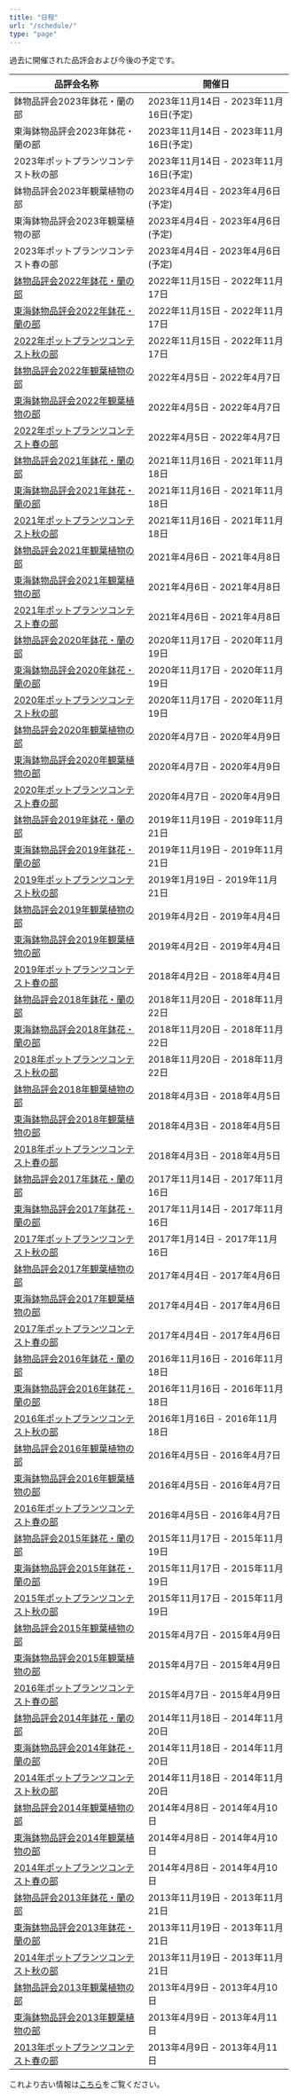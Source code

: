 ```yaml
---
title: "日程"
url: "/schedule/"
type: "page"
---
```

過去に開催された品評会および今後の予定です。

| 品評会名称 | 開催日 |
|------------|----------|
鉢物品評会2023年鉢花・蘭の部 | 2023年11月14日 - 2023年11月16日(予定)|
東海鉢物品評会2023年鉢花・蘭の部 | 2023年11月14日 - 2023年11月16日(予定) |
2023年ポットプランツコンテスト秋の部 | 2023年11月14日 - 2023年11月16日(予定) |
鉢物品評会2023年観葉植物の部 | 2023年4月4日 - 2023年4月6日(予定) |
東海鉢物品評会2023年観葉植物の部 | 2023年4月4日 - 2023年4月6日(予定) |
2023年ポットプランツコンテスト春の部 | 2023年4月4日 - 2023年4月6日(予定) |
| <a href='{{< relref "contest/241.md" >}}' class='nav_item'>鉢物品評会2022年鉢花・蘭の部</a> | 2022年11月15日 - 2022年11月17日|
| <a href='{{< relref "contest/240.md" >}}' class='nav_item'>東海鉢物品評会2022年鉢花・蘭の部</a> | 2022年11月15日 - 2022年11月17日|
| <a href='{{< relref "contest/239.md" >}}' class='nav_item'>2022年ポットプランツコンテスト秋の部</a> | 2022年11月15日 - 2022年11月17日|
| <a href='{{< relref "contest/238.md" >}}' class='nav_item'>鉢物品評会2022年観葉植物の部</a> | 2022年4月5日 - 2022年4月7日|
| <a href='{{< relref "contest/237.md" >}}' class='nav_item'>東海鉢物品評会2022年観葉植物の部</a> | 2022年4月5日 - 2022年4月7日|
| <a href='{{< relref "contest/236.md" >}}' class='nav_item'>2022年ポットプランツコンテスト春の部</a> | 2022年4月5日 - 2022年4月7日|
| <a href='{{< relref "contest/235.md" >}}' class='nav_item'>鉢物品評会2021年鉢花・蘭の部</a> | 2021年11月16日 - 2021年11月18日|
| <a href='{{< relref "contest/234.md" >}}' class='nav_item'>東海鉢物品評会2021年鉢花・蘭の部</a> | 2021年11月16日 - 2021年11月18日 |
| <a href='{{< relref "contest/233.md" >}}' class='nav_item'>2021年ポットプランツコンテスト秋の部</a> | 2021年11月16日 - 2021年11月18日 |
| <a href='{{< relref "contest/232.md" >}}' class='nav_item'>鉢物品評会2021年観葉植物の部</a> | 2021年4月6日 - 2021年4月8日 |
| <a href='{{< relref "contest/231.md" >}}' class='nav_item'>東海鉢物品評会2021年観葉植物の部</a> | 2021年4月6日 - 2021年4月8日 |
| <a href='{{< relref "contest/230.md" >}}' class='nav_item'>2021年ポットプランツコンテスト春の部</a> | 2021年4月6日 - 2021年4月8日 |
| <a href='{{< relref "contest/229.md" >}}' class='nav_item'>鉢物品評会2020年鉢花・蘭の部</a> | 2020年11月17日 - 2020年11月19日 |
| <a href='{{< relref "contest/228.md" >}}' class='nav_item'>東海鉢物品評会2020年鉢花・蘭の部</a> | 2020年11月17日 - 2020年11月19日 |
| <a href='{{< relref "contest/227.md" >}}' class='nav_item'>2020年ポットプランツコンテスト秋の部</a> | 2020年11月17日 - 2020年11月19日 |
| <a href='{{< relref "contest/226.md" >}}' class='nav_item'>鉢物品評会2020年観葉植物の部</a> | 2020年4月7日 - 2020年4月9日 |
| <a href='{{< relref "contest/225.md" >}}' class='nav_item'>東海鉢物品評会2020年観葉植物の部</a> | 2020年4月7日 - 2020年4月9日 |
| <a href='{{< relref "contest/224.md" >}}' class="nav_item">2020年ポットプランツコンテスト春の部</a> | 2020年4月7日 - 2020年4月9日 |
| <a href='{{< relref "contest/223.md" >}}' class='nav_item'>鉢物品評会2019年鉢花・蘭の部</a> | 2019年11月19日 - 2019年11月21日 |
| <a href='{{< relref "contest/222.md" >}}' class='nav_item'>東海鉢物品評会2019年鉢花・蘭の部</a> | 2019年11月19日 - 2019年11月21日 |
| <a href='{{< relref "contest/221.md" >}}' class="nav_item">2019年ポットプランツコンテスト秋の部</a> | 2019年1月19日 - 2019年11月21日 |
| <a href='{{< relref "contest/220.md" >}}' class='nav_item'>鉢物品評会2019年観葉植物の部</a> | 2019年4月2日 - 2019年4月4日 |
| <a href='{{< relref "contest/219.md" >}}' class='nav_item'>東海鉢物品評会2019年観葉植物の部</a> | 2019年4月2日 - 2019年4月4日 |
| <a href='{{< relref "contest/218.md" >}}' class="nav_item">2019年ポットプランツコンテスト春の部</a> | 2018年4月2日 - 2018年4月4日 |
| <a href='{{< relref "contest/217.md" >}}' class='nav_item'>鉢物品評会2018年鉢花・蘭の部</a> | 2018年11月20日 - 2018年11月22日 |
| <a href='{{< relref "contest/216.md" >}}' class='nav_item'>東海鉢物品評会2018年鉢花・蘭の部</a> | 2018年11月20日 - 2018年11月22日 |
| <a href='{{< relref "contest/215.md" >}}' class="nav_item">2018年ポットプランツコンテスト秋の部</a> | 2018年11月20日 - 2018年11月22日 |
| <a href='{{< relref "contest/214.md" >}}' class='nav_item'>鉢物品評会2018年観葉植物の部</a> | 2018年4月3日 - 2018年4月5日 |
| <a href='{{< relref "contest/213.md" >}}' class='nav_item'>東海鉢物品評会2018年観葉植物の部</a> | 2018年4月3日 - 2018年4月5日 |
| <a href='{{< relref "contest/212.md" >}}' class="nav_item">2018年ポットプランツコンテスト春の部</a> | 2018年4月3日 - 2018年4月5日 |
| <a href='{{< relref "contest/211.md" >}}' class='nav_item'>鉢物品評会2017年鉢花・蘭の部</a> | 2017年11月14日 - 2017年11月16日 |
| <a href='{{< relref "contest/210.md" >}}' class='nav_item'>東海鉢物品評会2017年鉢花・蘭の部</a> | 2017年11月14日 - 2017年11月16日 |
| <a href='{{< relref "contest/209.md" >}}' class="nav_item">2017年ポットプランツコンテスト秋の部</a> | 2017年1月14日 - 2017年11月16日 |
| <a href='{{< relref "contest/208.md" >}}' class='nav_item'>鉢物品評会2017年観葉植物の部</a> | 2017年4月4日 - 2017年4月6日 |
| <a href='{{< relref "contest/207.md" >}}' class='nav_item'>東海鉢物品評会2017年観葉植物の部</a> | 2017年4月4日 - 2017年4月6日 |
| <a href='{{< relref "contest/206.md" >}}' class="nav_item">2017年ポットプランツコンテスト春の部</a> | 2017年4月4日 - 2017年4月6日 |
| <a href='{{< relref "contest/205.md" >}}' class='nav_item'>鉢物品評会2016年鉢花・蘭の部</a> | 2016年11月16日 - 2016年11月18日 |
| <a href='{{< relref "contest/204.md" >}}' class='nav_item'>東海鉢物品評会2016年鉢花・蘭の部</a> | 2016年11月16日 - 2016年11月18日 |
| <a href='{{< relref "contest/203.md" >}}' class="nav_item">2016年ポットプランツコンテスト秋の部</a> | 2016年1月16日 - 2016年11月18日 |
| <a href='{{< relref "contest/202.md" >}}' class='nav_item'>鉢物品評会2016年観葉植物の部</a> | 2016年4月5日 - 2016年4月7日 |
| <a href='{{< relref "contest/201.md" >}}' class='nav_item'>東海鉢物品評会2016年観葉植物の部</a> | 2016年4月5日 - 2016年4月7日 |
| <a href='{{< relref "contest/200.md" >}}' class="nav_item">2016年ポットプランツコンテスト春の部</a> | 2016年4月5日 - 2016年4月7日 |
| <a href='{{< relref "contest/199.md" >}}' class='nav_item'>鉢物品評会2015年鉢花・蘭の部</a> | 2015年11月17日 - 2015年11月19日 |
| <a href='{{< relref "contest/198.md" >}}' class='nav_item'>東海鉢物品評会2015年鉢花・蘭の部</a> | 2015年11月17日 - 2015年11月19日 |
| <a href='{{< relref "contest/197.md" >}}' class="nav_item">2015年ポットプランツコンテスト秋の部</a> | 2015年11月17日 - 2015年11月19日 |
| <a href='{{< relref "contest/196.md" >}}' class='nav_item'>鉢物品評会2015年観葉植物の部</a> | 2015年4月7日 - 2015年4月9日 |
| <a href='{{< relref "contest/195.md" >}}' class='nav_item'>東海鉢物品評会2015年観葉植物の部</a> | 2015年4月7日 - 2015年4月9日 |
| <a href='{{< relref "contest/194.md" >}}' class="nav_item">2016年ポットプランツコンテスト春の部</a> | 2015年4月7日 - 2015年4月9日 |
| <a href='{{< relref "contest/193.md" >}}' class='nav_item'>鉢物品評会2014年鉢花・蘭の部</a> | 2014年11月18日 - 2014年11月20日 |
| <a href='{{< relref "contest/192.md" >}}' class='nav_item'>東海鉢物品評会2014年鉢花・蘭の部</a> | 2014年11月18日 - 2014年11月20日 |
| <a href='{{< relref "contest/191.md" >}}' class="nav_item">2014年ポットプランツコンテスト秋の部</a> | 2014年11月18日 - 2014年11月20日 |
| <a href='{{< relref "contest/190.md" >}}' class='nav_item'>鉢物品評会2014年観葉植物の部</a> | 2014年4月8日 - 2014年4月10日 |
| <a href='{{< relref "contest/189.md" >}}' class='nav_item'>東海鉢物品評会2014年観葉植物の部</a> | 2014年4月8日 - 2014年4月10日 |
| <a href='{{< relref "contest/188.md" >}}' class="nav_item">2014年ポットプランツコンテスト春の部</a> | 2014年4月8日 - 2014年4月10日 |
| <a href='{{< relref "contest/187.md" >}}' class='nav_item'>鉢物品評会2013年鉢花・蘭の部</a> | 2013年11月19日 - 2013年11月21日 |
| <a href='{{< relref "contest/186.md" >}}' class='nav_item'>東海鉢物品評会2013年鉢花・蘭の部</a> | 2013年11月19日 - 2013年11月21日 |
| <a href='{{< relref "contest/185.md" >}}' class="nav_item">2014年ポットプランツコンテスト秋の部</a> | 2013年11月19日 - 2013年11月21日 |
| <a href='{{< relref "contest/184.md" >}}' class='nav_item'>鉢物品評会2013年観葉植物の部</a> | 2013年4月9日 - 2013年4月10日 |
| <a href='{{< relref "contest/183.md" >}}' class='nav_item'>東海鉢物品評会2013年観葉植物の部</a> | 2013年4月9日 - 2013年4月11日 |
| <a href='{{< relref "contest/182.md" >}}' class="nav_item">2013年ポットプランツコンテスト春の部</a> | 2013年4月9日 - 2013年4月11日 |


これより古い情報は[こちら](http://www.toyoake.or.jp/webapps/contest/)をご覧ください。
